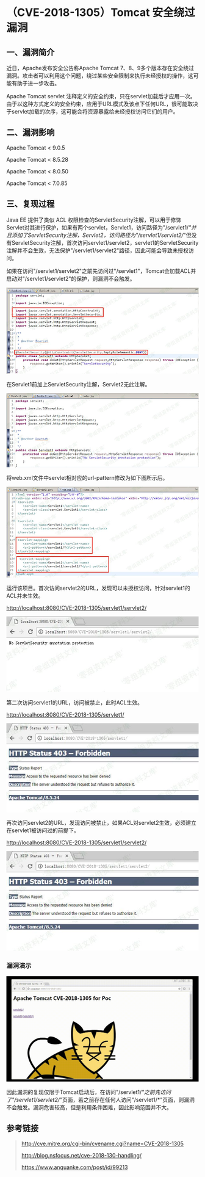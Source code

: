 （CVE-2018-1305）Tomcat 安全绕过漏洞
====================================

一、漏洞简介
------------

近日，Apache发布安全公告称Apache Tomcat
7、8、9多个版本存在安全绕过漏洞。攻击者可以利用这个问题，绕过某些安全限制来执行未经授权的操作，这可能有助于进一步攻击。

Apache Tomcat servlet
注释定义的安全约束，只在servlet加载后才应用一次。由于以这种方式定义的安全约束，应用于URL模式及该点下任何URL，很可能取决于servlet加载的次序，这可能会将资源暴露给未经授权访问它们的用户。

二、漏洞影响
------------

Apache Tomcat \< 9.0.5

Apache Tomcat \< 8.5.28

Apache Tomcat \< 8.0.50

Apache Tomcat \< 7.0.85

三、复现过程
------------

Java EE 提供了类似 ACL
权限检查的ServletSecurity注解，可以用于修饰Servlet对其进行保护，如果有两个servlet，Servlet1，访问路径为"/servlet1/*"并且添加了ServletSecurity注解，Servlet2，访问路径为"/servlet1/servlet2/*"但没有ServletSecurity注解，首次访问servlet1/servlet2，servlet1的ServletSecurity注解并不会生效，无法保护"/servlet1/servlet2"路径，因此可能会导致未授权访问。

如果在访问"/servlet1/servlet2"之前先访问过"/servlet1"，Tomcat会加载ACL并启动对"/servlet1/servlet2"的保护，则漏洞不会触发。

![](./resource/(CVE-2018-1305)Tomcat安全绕过漏洞/media/rId24.jpg)

在Servlet1前加上ServletSecurity注解，Servlet2无此注解。

![](./resource/(CVE-2018-1305)Tomcat安全绕过漏洞/media/rId25.jpg)

将web.xml文件中servlet相对应的url-pattern修改为如下图所示后。

![](./resource/(CVE-2018-1305)Tomcat安全绕过漏洞/media/rId26.jpg)

运行该项目。首次访问servlet2的URL，发现可以未授权访问，针对servlet1的ACL并未生效。

<http://localhost:8080/CVE-2018-1305/servlet1/servlet2/>

![](./resource/(CVE-2018-1305)Tomcat安全绕过漏洞/media/rId28.jpg)

第二次访问servlet1的URL，访问被禁止，此时ACL生效。

<http://localhost:8080/CVE-2018-1305/servlet1/>

![](./resource/(CVE-2018-1305)Tomcat安全绕过漏洞/media/rId30.jpg)

再次访问servlet2的URL，发现访问被禁止，如果ACL对servlet2生效，必须建立在servlet1被访问过的前提下。

<http://localhost:8080/CVE-2018-1305/servlet1/servlet2/>

![](./resource/(CVE-2018-1305)Tomcat安全绕过漏洞/media/rId31.jpg)

### 漏洞演示

![](./resource/(CVE-2018-1305)Tomcat安全绕过漏洞/media/rId33.gif)

因此漏洞的复现仅限于Tomcat启动后，在访问"/servlet1/*"之前先访问了"/servlet1/servlet2/*"页面，若之前存在任何人访问"/servlet1/\*"页面，则漏洞不会触发。漏洞危害较高，但是利用条件困难，因此影响范围并不大。

参考链接
--------

> <http://cve.mitre.org/cgi-bin/cvename.cgi?name=CVE-2018-1305>
>
> <http://blog.nsfocus.net/cve-2018-130-handling/>
>
> <https://www.anquanke.com/post/id/99213>
